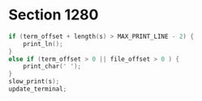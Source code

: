 # Section 1280

```c << Print string |s| on the terminal >>=
if (term_offset + length(s) > MAX_PRINT_LINE - 2) {
    print_ln();
}
else if (term_offset > 0 || file_offset > 0 ) {
    print_char(' ');
}
slow_print(s);
update_terminal;
```
